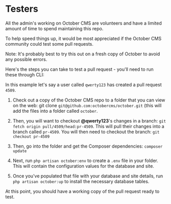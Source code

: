 # Testers

All the admin's working on October CMS are volunteers and have a limited amount of time to spend maintaining this repo.

To help speed things up, it would be most appreciated if the October CMS community could test some pull requests.

Note: It's probably best to try this out on a fresh copy of October to avoid any possible errors.

Here's the steps you can take to test a pull request - you'll need to run these through CLI:

In this example let's say a user called `qwerty123` has created a pull request `4509`.

1. Check out a copy of the October CMS repo to a folder that you can view on the web: git clone `git@github.com:octobercms/october.git` (this will add the files into a folder called `october`.

2. Then, you will want to checkout **@qwerty123**'s changes in a branch: `git fetch origin pull/4509/head:pr-4509`. This will pull their changes into a branch called `pr-4509`. You will then need to checkout the branch: `git checkout pr-4509`

3. Then, go into the folder and get the Composer dependencies: `composer update`

4. Next, run `php artisan october:env` to create a `.env` file in your folder. This will contain the configuration values for the database and site.

5. Once you've populated that file with your database and site details, run `php artisan october:up` to install the necessary database tables.

At this point, you should have a working copy of the pull request ready to test.